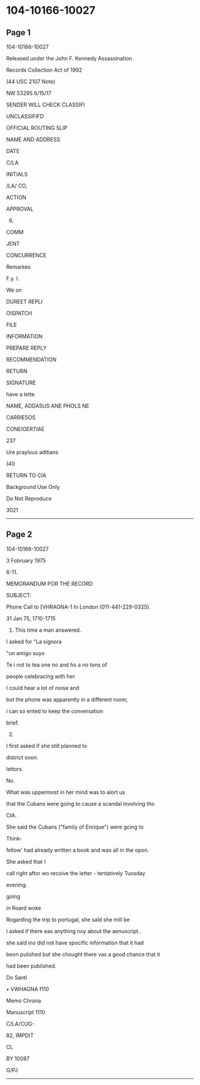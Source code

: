 # 104-10166-10027

## Page 1

104-10166-10027

Released under the John F. Kennedy Assassination

Records Collection Act of 1992

(44 USC 2107 Note)

NW 53295 6/15/17

SENDER WILL CHECK CLASSIFI

UNCLASSIFIFD

OFFICIAL ROUTING SLIP

NAME AND ADDRESS

DATE

C/LA

INITIALS

/LA/ CO,

ACTION

APPROVAL

006)

COMM

JENT

CONCURRENCE

Remarkes

F.y. I.

We on

DUREET REPLI

OISPATCH

FILE

INFORMATION

PREPARE REPLY

RECOMMENDATION

RETURN

SIGNATURE

have a lette

NAME, ADDASUS ANE PHOLS NE

CARRIESOS

CONEIOERTIAE

237

Ure praylous aditians

(40

RETURN TO CIA

Background Use Only

Do Not Reproduce

3021

---

## Page 2

104-10166-10027

3 Fobruary 1975

6-11.

MEMORANDUM POR THE RECORD

SUBJECT:

Phone Call to [VHRAGNA-1 In London (011-441-229-0325).

31 Jan 75, 1710-1715

1. This time a man answered.

I asked for "La signora

"un amigo suyo

Te i not to tea one no and ho a no tons of

people celebracing with her.

I could hear a lot of noise and

but the phone was apparently in a different room;

i can so ented to keep the conversation

brief.

2.

I first asked if she still planned to

district soon.

lettors.

No.

What was uppermost in her mind was to alort us

that the Cubans were going to cause a scandal involving tho

CIA.

She said the Cubans ("family of Enrique") were gcing to

Think-

fellow' had already written a book and was all in the opon.

She asked that I

call right aftor wo recoive the letter - tentatively Tuosday

evening.

going

in Roard woke

Rogarding the trip to portugal, she sald she mill be

I asked if there eas anything noy about the aenuscript..

she sald ino did not have spocific information that it had

beon pulished but she chought there vas a good chance that it

had been published.

Do Santi

• VWHAGNA f110

Memo Chrona

Manuscript 1110

C/LA/CUG-

82, IMPDIT

CL

BY 10087

G/PJ

---

